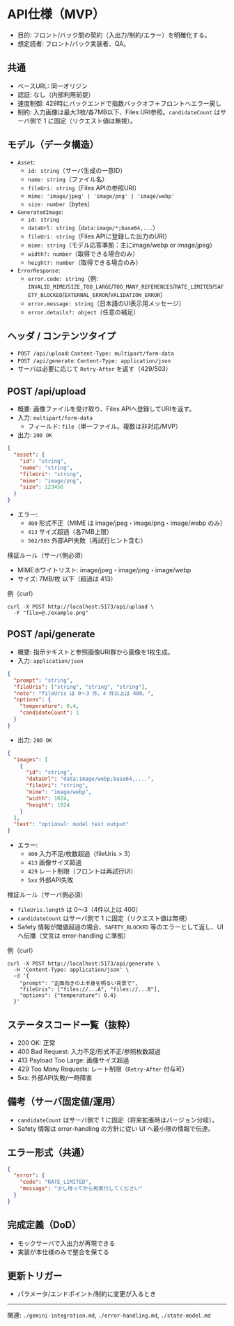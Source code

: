 # API仕様（MVP）

- 目的: フロント/バック間の契約（入出力/制約/エラー）を明確化する。
- 想定読者: フロント/バック実装者、QA。

## 共通
- ベースURL: 同一オリジン
- 認証: なし（内部利用前提）
- 速度制御: 429時にバックエンドで指数バックオフ＋フロントへエラー戻し
- 制約: 入力画像は最大3枚/各7MB以下、Files URI参照。`candidateCount` はサーバ側で 1 に固定（リクエスト値は無視）。

## モデル（データ構造）
- `Asset`:
  - `id: string`（サーバ生成の一意ID）
  - `name: string`（ファイル名）
  - `fileUri: string`（Files APIの参照URI）
  - `mime: 'image/jpeg' | 'image/png' | 'image/webp'`
  - `size: number`（bytes）
- `GeneratedImage`:
  - `id: string`
  - `dataUrl: string`（`data:image/*;base64,...`）
  - `fileUri: string`（Files APIに登録した出力のURI）
  - `mime: string`（モデル応答準拠：主にimage/webp or image/jpeg）
  - `width?: number`（取得できる場合のみ）
  - `height?: number`（取得できる場合のみ）
- `ErrorResponse`:
  - `error.code: string`（例: `INVALID_MIME`/`SIZE_TOO_LARGE`/`TOO_MANY_REFERENCES`/`RATE_LIMITED`/`SAFETY_BLOCKED`/`EXTERNAL_ERROR`/`VALIDATION_ERROR`）
  - `error.message: string`（日本語のUI表示用メッセージ）
  - `error.details?: object`（任意の補足）

## ヘッダ / コンテンツタイプ
- `POST /api/upload`: `Content-Type: multipart/form-data`
- `POST /api/generate`: `Content-Type: application/json`
- サーバは必要に応じて `Retry-After` を返す（429/503）

## POST /api/upload
- 概要: 画像ファイルを受け取り、Files APIへ登録してURIを返す。
- 入力: `multipart/form-data`
  - フィールド: `file`（単一ファイル。複数は非対応/MVP）
- 出力: `200 OK`
```json
{
  "asset": {
    "id": "string",
    "name": "string",
    "fileUri": "string", 
    "mime": "image/png",
    "size": 123456
  }
}
```
- エラー:
  - `400` 形式不正（MIME は image/jpeg・image/png・image/webp のみ）
  - `413` サイズ超過（各7MB上限）
  - `502/503` 外部API失敗（再試行ヒント含む）

検証ルール（サーバ側必須）
- MIMEホワイトリスト: image/jpeg・image/png・image/webp
- サイズ: 7MB/枚 以下（超過は 413）

例（curl）
```
curl -X POST http://localhost:5173/api/upload \
  -F "file=@./example.png"
```

## POST /api/generate
- 概要: 指示テキストと参照画像URI群から画像を1枚生成。
- 入力: `application/json`
```json
{
  "prompt": "string",
  "fileUris": ["string", "string", "string"],
  "note": "fileUris は 0〜3 件。4 件以上は 400。",
  "options": {
    "temperature": 0.4,
    "candidateCount": 1
  }
}
```
- 出力: `200 OK`
```json
{
  "images": [
    {
      "id": "string",
      "dataUrl": "data:image/webp;base64,....",
      "fileUri": "string",
      "mime": "image/webp",
      "width": 1024,
      "height": 1024
    }
  ],
  "text": "optional: model text output"
}
```
- エラー:
  - `400` 入力不足/枚数超過（fileUris > 3）
  - `413` 画像サイズ超過
  - `429` レート制限（フロントは再試行UI）
  - `5xx` 外部API失敗

検証ルール（サーバ側必須）
- `fileUris.length` は 0〜3（4件以上は 400）
- `candidateCount` はサーバ側で 1 に固定（リクエスト値は無視）
- Safety 情報が閾値超過の場合、`SAFETY_BLOCKED` 等のエラーとして返し、UIへ伝播（文言は error-handling に準拠）

例（curl）
```
curl -X POST http://localhost:5173/api/generate \
  -H 'Content-Type: application/json' \
  -d '{
    "prompt": "正面向きの上半身を明るい背景で",
    "fileUris": ["files://...A", "files://...B"],
    "options": {"temperature": 0.4}
  }'
```

## ステータスコード一覧（抜粋）
- 200 OK: 正常
- 400 Bad Request: 入力不足/形式不正/参照枚数超過
- 413 Payload Too Large: 画像サイズ超過
- 429 Too Many Requests: レート制限（`Retry-After` 付与可）
- 5xx: 外部API失敗/一時障害

## 備考（サーバ固定値/運用）
- `candidateCount` はサーバ側で 1 に固定（将来拡張時はバージョン分岐）。
- Safety 情報は error-handling の方針に従い UI へ最小限の情報で伝達。

## エラー形式（共通）
```json
{
  "error": {
    "code": "RATE_LIMITED",
    "message": "少し待ってから再実行してください"
  }
}
```

## 完成定義（DoD）
- モックサーバで入出力が再現できる
- 実装が本仕様のみで整合を保てる

## 更新トリガー
- パラメータ/エンドポイント/制約に変更が入るとき

---
関連: `./gemini-integration.md`, `./error-handling.md`, `./state-model.md`
